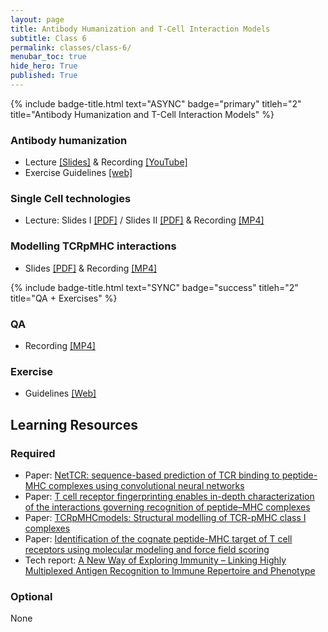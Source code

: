 ```yaml
---
layout: page
title: Antibody Humanization and T-Cell Interaction Models
subtitle: Class 6
permalink: classes/class-6/
menubar_toc: true
hide_hero: True
published: True
---
```


{% include badge-title.html text="ASYNC" badge="primary" titleh="2" title="Antibody Humanization and T-Cell Interaction Models" %}

### Antibody humanization

- Lecture [[Slides]](https://teaching.healthtech.dtu.dk/22145/images/e/ec/Humanization_2021_notabhu_reduced.pdf) & Recording [[YouTube]](https://youtu.be/WXMrdDSHA6M)
- Exercise Guidelines [[web]](https://teaching.healthtech.dtu.dk/22145/index.php/Antibody_Humanization)

### Single Cell technologies

- Lecture: Slides I [[PDF]](http://www.cbs.dtu.dk/courses/27685.imm/presentations/Carol/single_cell_general.pdf) / Slides II [[PDF]](http://www.cbs.dtu.dk/courses/27685.imm/presentations/Carol/nettcr_project.pdf) & Recording [[MP4]](http://www.cbs.dtu.dk/courses/27685.imm/recordings/22145_2021/Single_cell.mp4)


### Modelling TCRpMHC interactions

- Slides [[PDF]](http://www.cbs.dtu.dk/courses/27685.imm/presentations/Carol/netTCR_interactions_2021.pdf) & Recording [[MP4]](http://www.cbs.dtu.dk/courses/27685.imm/recordings/22145_2021/NetTCR_video.mp4)


{% include badge-title.html text="SYNC" badge="success" titleh="2" title="QA + Exercises" %}

### QA 

- Recording [[MP4]](https://drive.google.com/file/d/1s5T3xuLqXEC98tUZ-Ux0P3S-j6t1a2IX/view?usp=sharing)

### Exercise

- Guidelines [[Web]](https://teaching.healthtech.dtu.dk/22145/index.php/Single_cell_technologies_for_T-cell_epitopes)

## Learning Resources

### Required

- Paper: [NetTCR: sequence-based prediction of TCR binding to peptide-MHC complexes using convolutional neural networks](https://www.biorxiv.org/content/early/2018/10/02/433706)
- Paper: [T cell receptor fingerprinting enables in-depth characterization of the interactions governing recognition of peptide–MHC complexes](https://www.nature.com/articles/nbt.4303)
- Paper: [TCRpMHCmodels: Structural modelling of TCR-pMHC class I complexes](https://www.nature.com/articles/s41598-019-50932-4)
- Paper: [Identification of the cognate peptide-MHC target of T cell receptors using molecular modeling and force field scoring](https://www.sciencedirect.com/science/article/pii/S0161589017306211)
- Tech report: [A New Way of Exploring Immunity – Linking Highly Multiplexed Antigen Recognition to Immune Repertoire and Phenotype](http://teaching.healthtech.dtu.dk/material/22145/ljess/10x_AN047_IP_A_New_Way_of_Exploring_Immunity_Digital.pdf)

### Optional

None